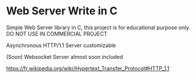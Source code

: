 # Web Server Write in C

Simple Web Server library in C, this project is for educational purpose only. DO NOT USE IN COMMERCIAL PROJECT

Asynchronous HTTP/1.1 Server customizable

(Soon) Websocket Server almost soon included

https://fr.wikipedia.org/wiki/Hypertext_Transfer_Protocol#HTTP_1.1